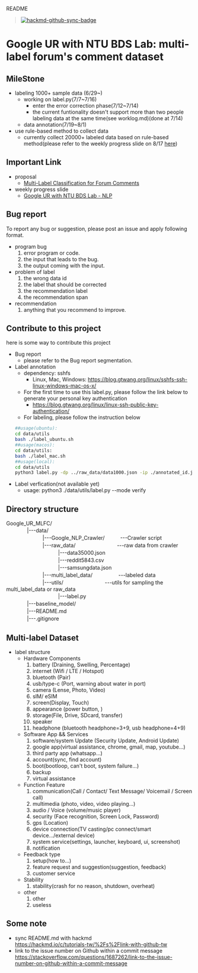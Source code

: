 README
>[![hackmd-github-sync-badge](https://hackmd.io/2qQKhR-hRq-62aXKv4n6cg/badge)](https://hackmd.io/2qQKhR-hRq-62aXKv4n6cg)  

# Google UR with NTU BDS Lab: multi-label forum's comment dataset

## MileStone
* labeling 1000+ sample data (6/29~)
    * working on label.py(7/7~7/16)
        * enter the error correction phase(7/12~7/14)
        * the current funtionality doesn't support more than two people labeling data at the same time(see worklog.md)(done at 7/14)
    * data annotation(7/19~8/1)  
* use rule-based method to collect data
     * currently collect 20000+ labeled data based on rule-based method(please refer to the weekly progress slide on 8/17 [here](https://docs.google.com/presentation/d/12pQ2_DL7lQkqaZgFKNTR70FIpBuVj78-EhZLm5ak6fk/edit#slide=id.gec59da25bc_0_10))
## Important Link
* proposal  
    * [Multi-Label Classification for Forum Comments](https://docs.google.com/document/d/1zJ4aa-ic6tEgruDsbcMaHiqyLOqGNLlz90la3FaVBCo/edit)
*  weekly progress slide
    *  [Google UR with NTU BDS Lab - NLP](https://docs.google.com/presentation/d/12pQ2_DL7lQkqaZgFKNTR70FIpBuVj78-EhZLm5ak6fk/edit#slide=id.p)

## Bug report
To report any bug or suggestion, please post an issue and apply following format.  
* program bug  
    1. error program or code.
    2. the input that leads to the bug.
    3. the output coming with the input.
* problem of label  
    1. the wrong data id
    2. the label that should be corrected
    3. the recommendation label
    4. the recommendation span
* recommendation
    1. anything that you recommend to improve.
## Contribute to this project
here is some way to contribute this project
* Bug report
    * please refer to the Bug report segmentation.
* Label annotation  
    * dependency: sshfs
        * Linux, Mac, Windows: https://blog.gtwang.org/linux/sshfs-ssh-linux-windows-mac-os-x/   
    * For the first time to use this label.py, please follow the link below to generate your personal key authentication
        * https://blog.gtwang.org/linux/linux-ssh-public-key-authentication/
    * For labeling, please follow the instruction below  
    ```bash
    ##usage(ubuntu):
    cd data/utils  
    bash ./label_ubuntu.sh  
    ##usage(macos):
    cd data/utils:  
    bash ./label_mac.sh
    ##usage(local):  
    cd data/utils
    python3 label.py -dp ../raw_data/data1000.json -ip ./annotated_id.json -lp ./data_label.json -op ../multi_label_data/data1000label.json
    ```
* Label verfication(not available yet)
    * usage: python3 ./data/utils/label.py --mode verify
## Directory structure
Google_UR_MLFC/  
　　　　|---data/　  
　　　　　　　|---Google_NLP_Crawler/　　　---Crawler script   
　　　　　　　|---raw_data/　　　　　　　　---raw data from crawler   
　　　　　　　　　　|---data35000.json   
　　　　　　　　　　|---reddit5843.csv   
　　　　　　　　　　|---samsungdata.json   
　　　　　　　|---multi_label_data/　　　　　---labeled data   
　　　　　　　|---utils/　　　　　　　　---utils for sampling the multi_label_data
        or raw_data   
　　　　　　　　　　|---label.py  
　　　　|---baseline_model/  
　　　　|---README.md  
　　　　|---.gitignore  
## Multi-label Dataset
* label structure  
    * Hardware Components  
        1. battery (Draining, Swelling, Percentage)  
        2. internet (Wifi / LTE / Hotspot)  
        3. bluetooth (Pair)  
        4. usb/type-c (Port, warning about water in port)  
        5. camera (Lense, Photo, Video)  
        6. sIM/ eSIM  
        7. screen(Display, Touch)  
        8. appearance (power button, )  
        9. storage(File, Drive, SDcard, transfer)  
        10. speaker  
        11. headphone (bluetooth headphone=3+9, usb headphone=4+9)  
    * Software App && Services
        1. software/system Update (Security Update, Android Update)
        2. google app(virtual assistance, chrome, gmail, map, youtube...)
        3. third party app (whatsapp...)
        4. account(sync, find account)
        5. boot(bootloop, can't boot, system failure...)
        6. backup
        7. virtual assistance
    * Function Feature
        1. communication(Call / Contact/ Text Message/ Voicemail / Screen call)  
        2. multimedia (photo, video, video playing...)  
        3. audio / Voice (volume/music player)  
        4. security (Face recognition, Screen Lock, Password)  
        5. gps (Location)  
        6. device connection(TV casting/pc connect/smart device.../external device)  
        7. system service(settings, launcher, keyboard, ui, screenshot)  
        8. notification  
    * Feedback type  
        1. setup(how to...)  
        2. feature request and suggestion(suggestion, feedback)  
        3. customer service  
    * Stability  
        1. stability(crash for no reason, shutdown, overheat)  
    * other  
        1. other  
        2. useless  
## Some note  
* sync README.md with hackmd  
https://hackmd.io/c/tutorials-tw/%2Fs%2Flink-with-github-tw
* link to the issue number on Github within a commit message
https://stackoverflow.com/questions/1687262/link-to-the-issue-number-on-github-within-a-commit-message

